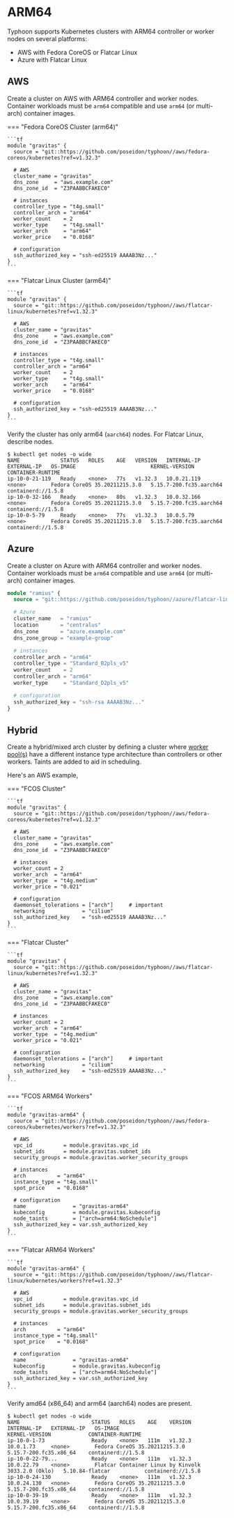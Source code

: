 # ARM64

Typhoon supports Kubernetes clusters with ARM64 controller or worker nodes on several platforms:

* AWS with Fedora CoreOS or Flatcar Linux
* Azure with Flatcar Linux

## AWS

Create a cluster on AWS with ARM64 controller and worker nodes. Container workloads must be `arm64` compatible and use `arm64` (or multi-arch) container images.

=== "Fedora CoreOS Cluster (arm64)"

    ```tf
    module "gravitas" {
      source = "git::https://github.com/poseidon/typhoon//aws/fedora-coreos/kubernetes?ref=v1.32.3"

      # AWS
      cluster_name = "gravitas"
      dns_zone     = "aws.example.com"
      dns_zone_id  = "Z3PAABBCFAKEC0"

      # instances
      controller_type = "t4g.small"
      controller_arch = "arm64"
      worker_count    = 2
      worker_type     = "t4g.small"
      worker_arch     = "arm64"
      worker_price    = "0.0168"

      # configuration
      ssh_authorized_key = "ssh-ed25519 AAAAB3Nz..."
    }
    ```

=== "Flatcar Linux Cluster (arm64)"

    ```tf
    module "gravitas" {
      source = "git::https://github.com/poseidon/typhoon//aws/flatcar-linux/kubernetes?ref=v1.32.3"

      # AWS
      cluster_name = "gravitas"
      dns_zone     = "aws.example.com"
      dns_zone_id  = "Z3PAABBCFAKEC0"

      # instances
      controller_type = "t4g.small"
      controller_arch = "arm64"
      worker_count    = 2
      worker_type     = "t4g.small"
      worker_arch     = "arm64"
      worker_price    = "0.0168"

      # configuration
      ssh_authorized_key = "ssh-ed25519 AAAAB3Nz..."
    }
    ```

Verify the cluster has only arm64 (`aarch64`) nodes. For Flatcar Linux, describe nodes.

```
$ kubectl get nodes -o wide
NAME             STATUS   ROLES    AGE   VERSION   INTERNAL-IP   EXTERNAL-IP   OS-IMAGE                        KERNEL-VERSION            CONTAINER-RUNTIME
ip-10-0-21-119   Ready    <none>   77s   v1.32.3   10.0.21.119   <none>        Fedora CoreOS 35.20211215.3.0   5.15.7-200.fc35.aarch64   containerd://1.5.8
ip-10-0-32-166   Ready    <none>   80s   v1.32.3   10.0.32.166   <none>        Fedora CoreOS 35.20211215.3.0   5.15.7-200.fc35.aarch64   containerd://1.5.8
ip-10-0-5-79     Ready    <none>   77s   v1.32.3   10.0.5.79     <none>        Fedora CoreOS 35.20211215.3.0   5.15.7-200.fc35.aarch64   containerd://1.5.8
```

## Azure

Create a cluster on Azure with ARM64 controller and worker nodes. Container workloads must be `arm64` compatible and use `arm64` (or multi-arch) container images.

```tf
module "ramius" {
  source = "git::https://github.com/poseidon/typhoon//azure/flatcar-linux/kubernetes?ref=v1.32.3"

  # Azure
  cluster_name   = "ramius"
  location       = "centralus"
  dns_zone       = "azure.example.com"
  dns_zone_group = "example-group"

  # instances
  controller_arch = "arm64"
  controller_type = "Standard_B2pls_v5"
  worker_count    = 2
  controller_arch = "arm64"
  worker_type     = "Standard_D2pls_v5"

  # configuration
  ssh_authorized_key = "ssh-rsa AAAAB3Nz..."
}
```

## Hybrid

Create a hybrid/mixed arch cluster by defining a cluster where [worker pool(s)](worker-pools.md#aws) have a different instance type architecture than controllers or other workers. Taints are added to aid in scheduling.

Here's an AWS example,

=== "FCOS Cluster"

    ```tf
    module "gravitas" {
      source = "git::https://github.com/poseidon/typhoon//aws/fedora-coreos/kubernetes?ref=v1.32.3"

      # AWS
      cluster_name = "gravitas"
      dns_zone     = "aws.example.com"
      dns_zone_id  = "Z3PAABBCFAKEC0"

      # instances
      worker_count = 2
      worker_arch  = "arm64"
      worker_type  = "t4g.medium"
      worker_price = "0.021"

      # configuration
      daemonset_tolerations = ["arch"]     # important
      networking            = "cilium"
      ssh_authorized_key    = "ssh-ed25519 AAAAB3Nz..."
    }
    ```

=== "Flatcar Cluster"

    ```tf
    module "gravitas" {
      source = "git::https://github.com/poseidon/typhoon//aws/flatcar-linux/kubernetes?ref=v1.32.3"

      # AWS
      cluster_name = "gravitas"
      dns_zone     = "aws.example.com"
      dns_zone_id  = "Z3PAABBCFAKEC0"

      # instances
      worker_count = 2
      worker_arch  = "arm64"
      worker_type  = "t4g.medium"
      worker_price = "0.021"

      # configuration
      daemonset_tolerations = ["arch"]     # important
      networking            = "cilium"
      ssh_authorized_key    = "ssh-ed25519 AAAAB3Nz..."
    }
    ```

=== "FCOS ARM64 Workers"

    ```tf
    module "gravitas-arm64" {
      source = "git::https://github.com/poseidon/typhoon//aws/fedora-coreos/kubernetes/workers?ref=v1.32.3"

      # AWS
      vpc_id          = module.gravitas.vpc_id
      subnet_ids      = module.gravitas.subnet_ids
      security_groups = module.gravitas.worker_security_groups

      # instances
      arch          = "arm64"
      instance_type = "t4g.small"
      spot_price    = "0.0168"

      # configuration
      name               = "gravitas-arm64"
      kubeconfig         = module.gravitas.kubeconfig
      node_taints        = ["arch=arm64:NoSchedule"]
      ssh_authorized_key = var.ssh_authorized_key
    }
    ```

=== "Flatcar ARM64 Workers"

    ```tf
    module "gravitas-arm64" {
      source = "git::https://github.com/poseidon/typhoon//aws/flatcar-linux/kubernetes/workers?ref=v1.32.3"

      # AWS
      vpc_id          = module.gravitas.vpc_id
      subnet_ids      = module.gravitas.subnet_ids
      security_groups = module.gravitas.worker_security_groups

      # instances
      arch          = "arm64"
      instance_type = "t4g.small"
      spot_price    = "0.0168"

      # configuration
      name               = "gravitas-arm64"
      kubeconfig         = module.gravitas.kubeconfig
      node_taints        = ["arch=arm64:NoSchedule"]
      ssh_authorized_key = var.ssh_authorized_key
    }
    ```

Verify amd64 (x86_64) and arm64 (aarch64) nodes are present.

```
$ kubectl get nodes -o wide
NAME                       STATUS   ROLES    AGE    VERSION   INTERNAL-IP   EXTERNAL-IP   OS-IMAGE                                             KERNEL-VERSION            CONTAINER-RUNTIME
ip-10-0-1-73               Ready    <none>   111m   v1.32.3   10.0.1.73     <none>        Fedora CoreOS 35.20211215.3.0                        5.15.7-200.fc35.x86_64    containerd://1.5.8
ip-10-0-22-79...           Ready    <none>   111m   v1.32.3   10.0.22.79    <none>        Flatcar Container Linux by Kinvolk 3033.2.0 (Oklo)   5.10.84-flatcar           containerd://1.5.8
ip-10-0-24-130             Ready    <none>   111m   v1.32.3   10.0.24.130   <none>        Fedora CoreOS 35.20211215.3.0                        5.15.7-200.fc35.x86_64    containerd://1.5.8
ip-10-0-39-19              Ready    <none>   111m   v1.32.3   10.0.39.19    <none>        Fedora CoreOS 35.20211215.3.0                        5.15.7-200.fc35.x86_64    containerd://1.5.8
```


